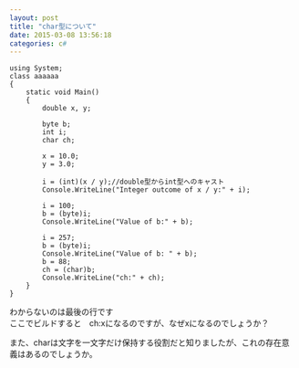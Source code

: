```yaml
---
layout: post
title: "char型について"
date: 2015-03-08 13:56:18
categories: c#
---
```

<pre><code>using System;
class aaaaaa
{
    static void Main()
    {
        double x, y;

        byte b;
        int i;
        char ch;

        x = 10.0;
        y = 3.0;

        i = (int)(x / y);//double型からint型へのキャスト
        Console.WriteLine("Integer outcome of x / y:" + i);

        i = 100;
        b = (byte)i;
        Console.WriteLine("Value of b:" + b);

        i = 257;
        b = (byte)i;
        Console.WriteLine("Value of b: " + b);
        b = 88;
        ch = (char)b;
        Console.WriteLine("ch:" + ch);
    }
}
</code></pre>

<p>わからないのは最後の行です　<br>
ここでビルドすると　ch:xになるのですが、なぜxになるのでしょうか？</p>

<p>また、charは文字を一文字だけ保持する役割だと知りましたが、これの存在意義はあるのでしょうか。</p>
